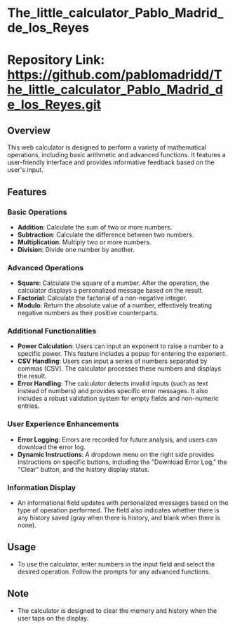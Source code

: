# The_little_calculator_Pablo_Madrid_de_los_Reyes

# Repository Link: https://github.com/pablomadridd/The_little_calculator_Pablo_Madrid_de_los_Reyes.git

## Overview
This web calculator is designed to perform a variety of mathematical operations, including basic arithmetic and advanced functions. It features a user-friendly interface and provides informative feedback based on the user's input.

## Features

### Basic Operations
- **Addition**: Calculate the sum of two or more numbers.
- **Subtraction**: Calculate the difference between two numbers.
- **Multiplication**: Multiply two or more numbers.
- **Division**: Divide one number by another.

### Advanced Operations
- **Square**: Calculate the square of a number. After the operation, the calculator displays a personalized message based on the result.
- **Factorial**: Calculate the factorial of a non-negative integer.
- **Modulo**: Return the absolute value of a number, effectively treating negative numbers as their positive counterparts.

### Additional Functionalities
- **Power Calculation**: Users can input an exponent to raise a number to a specific power. This feature includes a popup for entering the exponent.
- **CSV Handling**: Users can input a series of numbers separated by commas (CSV). The calculator processes these numbers and displays the result.
- **Error Handling**: The calculator detects invalid inputs (such as text instead of numbers) and provides specific error messages. It also includes a robust validation system for empty fields and non-numeric entries.

### User Experience Enhancements
- **Error Logging**: Errors are recorded for future analysis, and users can download the error log.
- **Dynamic Instructions**: A dropdown menu on the right side provides instructions on specific buttons, including the "Download Error Log," the "Clear" button, and the history display status.

### Information Display
- An informational field updates with personalized messages based on the type of operation performed. The field also indicates whether there is any history saved (gray when there is history, and blank when there is none).

## Usage
- To use the calculator, enter numbers in the input field and select the desired operation. Follow the prompts for any advanced functions. 

## Note
- The calculator is designed to clear the memory and history when the user taps on the display.
